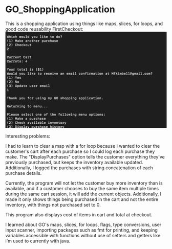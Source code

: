 # GO_ShoppingApplication
This is a shopping application using things like maps, slices, for loops, and good code reusability
FirstCheckout:
![](Screenshots/FirstCheckout.png)

Interesting problems:

I had to learn to clear a map with a for loop because I wanted to clear the customer's cart after each purchase so I could log each purchase they make. The "DisplayPurchases" option tells the customer everything they've previously purchased, but keeps the inventory available updated. Additionally, I logged the purchases with string concatenation of each purchase details. 

Currently, the program will not let the customer buy more inventory than is available, and if a customer chooses to buy the same item multiple times during the same cart session, it will add the current objects. Additionally, I made it only shows things being purchased in the cart and not the entire inventory, with things not purchased set to 0. 

This program also displays cost of items in cart and total at checkout. 

I learned about GO's maps, slices, for loops, flags, type conversions, user input scanner, importing packages such as fmt for printing, and keeping variables accessible with functions without use of setters and getters like i'm used to currently with java.


